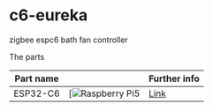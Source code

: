 # c6-eureka
zigbee espc6  bath fan controller

The parts 

| Part name                            |                                                         | Further info              | 
|-------------------------------------|-------------------------------------------------------------------|---------------------------|
|ESP32-C6                    |      [![Raspberry Pi5                      ](https://arduino.ua/images/AOC975_pinout.jpg)  | [Link](https://arduino.ua/prod7813-plata-rozrobnika-esp32-c6-mini-4mb-type-c-wifi-6-bluetooth-5) |
